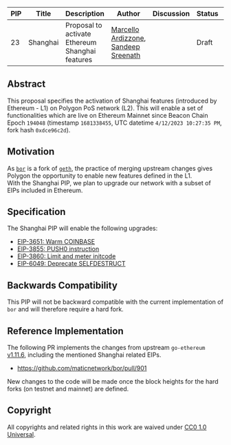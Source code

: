 

| PIP | Title                         | Description                                     | Author                                                                                                | Discussion | Status   | Type                                     | Date       |
|-----|-------------------------------|-------------------------------------------------|-------------------------------------------------------------------------------------------------------|------------|----------|------------------------------------------|------------|
| 23  | Shanghai | Proposal to activate Ethereum Shanghai features | [Marcello Ardizzone](https://github.com/marcello33), [Sandeep Sreenath](https://github.com/ssandeep)  |  | Draft   | Core | 2023-09-22 |

## Abstract

This proposal specifies the activation of Shanghai features (introduced by Ethereum - L1) on Polygon PoS network (L2). This will enable a set of functionalities which are live on Ethereum Mainnet since Beacon Chain Epoch `194048` (timestamp `1681338455`, UTC datetime `4/12/2023 10:27:35 PM`, fork hash `0xdce96c2d`).

## Motivation

As [`bor`](https://github.com/maticnetwork/bor) is a fork of [`geth`](https://github.com/ethereum/go-ethereum), the practice of merging upstream changes gives Polygon the opportunity to enable new features defined in the L1.  
With the Shanghai PIP, we plan to upgrade our network with a subset of EIPs included in Ethereum.

## Specification

The Shanghai PIP will enable the following upgrades:
* [EIP-3651: Warm COINBASE](https://eips.ethereum.org/EIPS/eip-3651)
* [EIP-3855: PUSH0 instruction](https://eips.ethereum.org/EIPS/eip-3855)
* [EIP-3860: Limit and meter initcode](https://eips.ethereum.org/EIPS/eip-3860)
* [EIP-6049: Deprecate SELFDESTRUCT](https://eips.ethereum.org/EIPS/eip-6049)

## Backwards Compatibility

This PIP will not be backward compatible with the current implementation of `bor` and will therefore require a hard fork.

## Reference Implementation

The following PR implements the changes from upstream `go-ethereum` [v1.11.6](https://github.com/ethereum/go-ethereum/tree/v1.11.6), including the mentioned Shanghai related EIPs. 
- https://github.com/maticnetwork/bor/pull/901

New changes to the code will be made once the block heights for the hard forks (on testnet and mainnet) are defined. 


## Copyright

All copyrights and related rights in this work are waived under [CC0 1.0 Universal](https://creativecommons.org/publicdomain/zero/1.0/legalcode).
